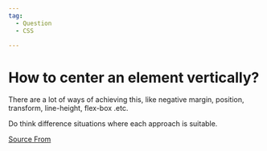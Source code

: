 ```yaml
---
tag:
  - Question
  - CSS

---
```

  
# How to center an element vertically?

There are a lot of ways of achieving this, like negative margin, position, transform, line-height, flex-box .etc.

Do think difference situations where each approach is suitable.


[Source From](https://bigfrontend.dev/question/How-to-center-an-element-vertically)

  